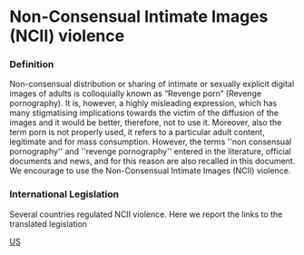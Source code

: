 # Non-Consensual Intimate Images (NCII) violence

### Definition

Non-consensual distribution or sharing of intimate or sexually explicit digital images of adults is colloquially known as “Revenge porn” (Revenge pornography). It is, however, a highly misleading expression, which has many stigmatising implications towards the victim of the diffusion of the images and it would be better, therefore, not to use it. Moreover, also the term porn is not properly used, it refers to a particular adult content, legitimate and for mass consumption. However, the terms ''non consensual pornography'' and ''revenge pornography'' entered in the literature, official documents and news, and for this reason are also recalled in this document. We encourage to use the Non-Consensual Intimate Images (NCII) violence. 

### International Legislation

Several countries regulated NCII violence. Here we report the links to the translated legislation

[US](https://ballotpedia.org/Nonconsensual_pornography_(revenge_porn)_laws_in_the_United_States)


